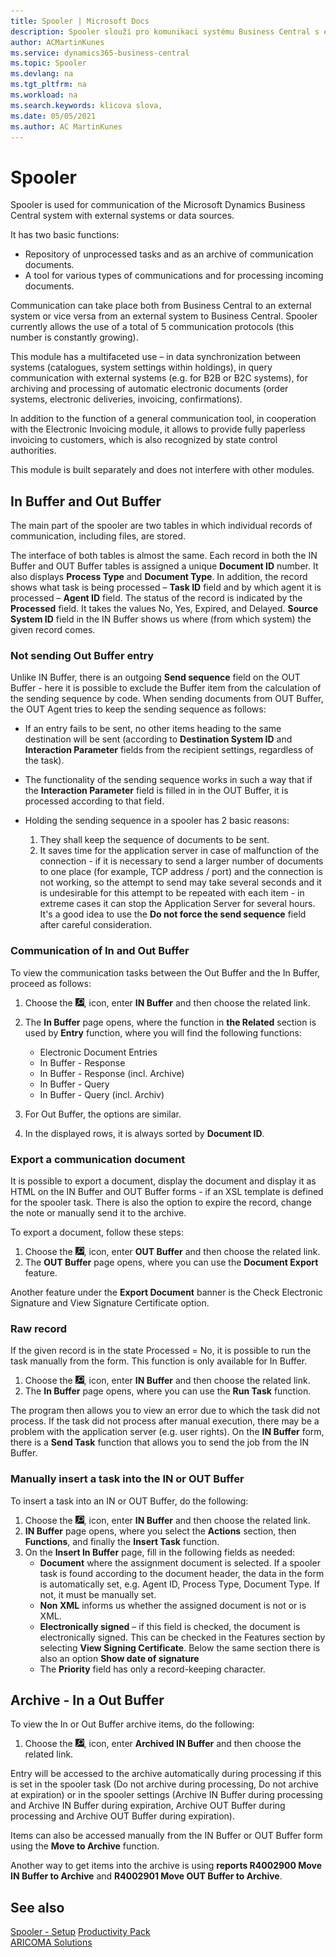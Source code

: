 ```yaml
---
title: Spooler | Microsoft Docs
description: Spooler slouží pro komunikaci systému Business Central s externími systémy nebo datovými zdroji.
author: ACMartinKunes
ms.service: dynamics365-business-central
ms.topic: Spooler
ms.devlang: na
ms.tgt_pltfrm: na
ms.workload: na
ms.search.keywords: klicova slova, 
ms.date: 05/05/2021
ms.author: AC MartinKunes
---
```

# Spooler

Spooler is used for communication of the Microsoft Dynamics Business Central system with external systems or data sources.

It has two basic functions:
- Repository of unprocessed tasks and as an archive of communication documents.
- A tool for various types of communications and for processing incoming documents.

Communication can take place both from Business Central to an external system or vice versa from an external system to Business Central. Spooler currently allows the use of a total of 5 communication protocols (this number is constantly growing).

This module has a multifaceted use – in data synchronization between systems (catalogues, system settings within holdings), in query communication with external systems (e.g. for B2B or B2C systems), for archiving and processing of automatic electronic documents (order systems, electronic deliveries, invoicing, confirmations).

In addition to the function of a general communication tool, in cooperation with the Electronic Invoicing module, it allows to provide fully paperless invoicing to customers, which is also recognized by state control authorities.

This module is built separately and does not interfere with other modules.

## In Buffer and Out Buffer

The main part of the spooler are two tables in which individual records of communication, including files, are stored.

The interface of both tables is almost the same. Each record in both the IN Buffer and OUT Buffer tables is assigned a unique **Document ID** number. It also displays **Process Type** and **Document Type**. In addition, the record shows what task is being processed – **Task ID** field and by which agent it is processed – **Agent ID** field. The status of the record is indicated by the **Processed** field. It takes the values No, Yes, Expired, and Delayed. **Source System ID** field in the IN Buffer shows us where (from which system) the given record comes.

### Not sending Out Buffer entry

Unlike IN Buffer, there is an outgoing **Send sequence** field on the OUT Buffer - here it is possible to exclude the Buffer item from the calculation of the sending sequence by code. When sending documents from OUT Buffer, the OUT Agent tries to keep the sending sequence as follows:


- If an entry fails to be sent, no other items heading to the same destination will be sent (according to **Destination System ID** and **Interaction Parameter** fields from the recipient settings, regardless of the task).
- The functionality of the sending sequence works in such a way that if the **Interaction Parameter** field is filled in in the OUT Buffer, it is processed according to that field.

- Holding the sending sequence in a spooler has 2 basic reasons:
   1. They shall keep the sequence of documents to be sent.
   2. It saves time for the application server in case of malfunction of the connection - if it is necessary to send a larger number of documents to one place (for example, TCP address / port) and the connection is not working, so the attempt to send may take several seconds and it is undesirable for this attempt to be repeated with each item - in extreme cases it can stop the Application Server for several hours. It's a good idea to use the **Do not force the send sequence** field after careful consideration.

### Communication of In and Out Buffer
To view the communication tasks between the Out Buffer and the In Buffer, proceed as follows:

1. Choose the ![Lightbulb that opens the Tell Me feature.](media/ui-search/search_small.png "Tell me what you want to do"), icon, enter **IN Buffer** and then choose the related link.
1. The **In Buffer** page opens, where the function in **the Related** section is used by **Entry** function, where you will find the following functions:
   - Electronic Document Entries
   - In Buffer - Response
   - In Buffer - Response (incl. Archive)
   - In Buffer - Query
   - In Buffer - Query (incl. Archiv)

1. For Out Buffer, the options are similar.
1. In the displayed rows, it is always sorted by **Document ID**.

### Export a communication document

It is possible to export a document, display the document and display it as HTML on the IN Buffer and OUT Buffer forms - if an XSL template is defined for the spooler task. There is also the option to expire the record, change the note or manually send it to the archive.

To export a document, follow these steps:

1. Choose the ![Lightbulb that opens the Tell Me feature.](media/ui-search/search_small.png "Tell me what you want to do"), icon, enter **OUT Buffer** and then choose the related link.
1. The **OUT Buffer** page opens, where you can use the **Document Export** feature.

Another feature under the **Export Document** banner is the Check Electronic Signature and View Signature Certificate option.

### Raw record

If the given record is in the state Processed = No, it is possible to run the task manually from the form. This function is only available for In Buffer.

1. Choose the ![Lightbulb that opens the Tell Me feature.](media/ui-search/search_small.png "Tell me what you want to do"), icon, enter **IN Buffer** and then choose the related link.
1. The **In Buffer** page opens, where you can use the **Run Task** function.

The program then allows you to view an error due to which the task did not process. If the task did not process after manual execution, there may be a problem with the application server (e.g. user rights). On the **IN Buffer** form, there is a **Send Task** function that allows you to send the job from the IN Buffer.

### Manually insert a task into the IN or OUT Buffer

To insert a task into an IN or OUT Buffer, do the following:

1. Choose the ![Lightbulb that opens the Tell Me feature.](media/ui-search/search_small.png "Tell me what you want to do"), icon, enter **IN Buffer** and then choose the related link.
1. **IN Buffer** page opens, where you select the **Actions** section, then **Functions**, and finally the **Insert Task** function.
1. On the **Insert In Buffer** page, fill in the following fields as needed:
   - **Document** where the assignment document is selected. If a spooler task is found according to the document header, the data in the form is automatically set, e.g. Agent ID, Process Type, Document Type. If not, it must be manually set.
   - **Non XML** informs us whether the assigned document is not or is XML.
   - **Electronically signed** – if this field is checked, the document is electronically signed. This can be checked in the Features section by selecting **View Signing Certificate**. Below the same section there is also an option **Show date of signature**
   - The **Priority** field has only a record-keeping character.

## Archive - In a Out Buffer

To view the In or Out Buffer archive items, do the following:

1. Choose the ![Lightbulb that opens the Tell Me feature.](media/ui-search/search_small.png "Tell me what you want to do"), icon, enter **Archived IN Buffer** and then choose the related link.

Entry will be accessed to the archive automatically during processing if this is set in the spooler task (Do not archive during processing, Do not archive at expiration) or in the spooler settings (Archive IN Buffer during processing and Archive IN Buffer during expiration, Archive OUT Buffer during processing and Archive OUT Buffer during expiration).

Items can also be accessed manually from the IN Buffer or OUT Buffer form using the **Move to Archive** function.

Another way to get items into the archive is using  **reports R4002900 Move IN Buffer to Archive** and **R4002901 Move OUT Buffer to Archive**.

## See also
[Spooler - Setup](spooler-setup.md)
[Productivity Pack](productivity-pack.md)  
[ARICOMA Solutions](../index.md)